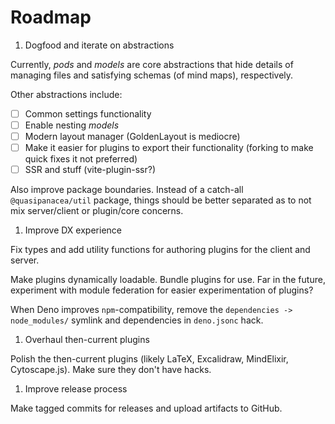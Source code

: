 # Roadmap

1. Dogfood and iterate on abstractions

Currently, _pods_ and _models_ are core abstractions that hide details of managing files and satisfying schemas (of mind maps), respectively.

Other abstractions include:

- [ ] Common settings functionality
- [ ] Enable nesting _models_
- [ ] Modern layout manager (GoldenLayout is mediocre)
- [ ] Make it easier for plugins to export their functionality (forking to make quick fixes it not preferred)
- [ ] SSR and stuff (vite-plugin-ssr?)

Also improve package boundaries. Instead of a catch-all `@quasipanacea/util` package, things should be better separated as to not mix server/client or plugin/core concerns.

1. Improve DX experience

Fix types and add utility functions for authoring plugins for the client and server.

Make plugins dynamically loadable. Bundle plugins for use. Far in the future, experiment with module federation for easier experimentation of plugins?

When Deno improves `npm`-compatibility, remove the `dependencies -> node_modules/` symlink and dependencies in `deno.jsonc` hack.

1. Overhaul then-current plugins

Polish the then-current plugins (likely LaTeX, Excalidraw, MindElixir, Cytoscape.js). Make sure they don't have hacks.

1. Improve release process

Make tagged commits for releases and upload artifacts to GitHub.
